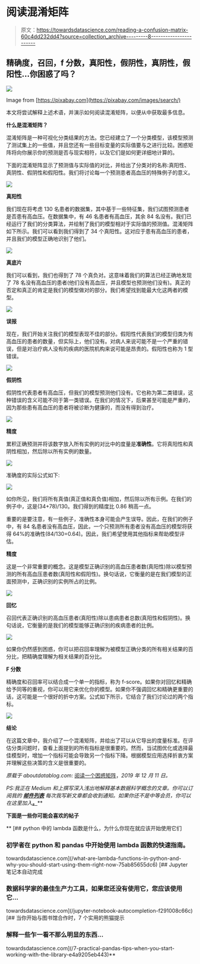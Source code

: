 # 阅读混淆矩阵

> 原文：<https://towardsdatascience.com/reading-a-confusion-matrix-60c4dd232dd4?source=collection_archive---------8----------------------->

## 精确度，召回，f 分数，真阳性，假阴性，真阴性，假阳性…你困惑了吗？

![](img/50d43d544591d9584d5ac5248ea0c23e.png)

Image from [https://pixabay.com](https://pixabay.com/images/search/)

本文将尝试解释上述术语，并演示如何阅读混淆矩阵，以便从中获取最多信息。

**什么是混淆矩阵？**

混淆矩阵是一种可视化分类结果的方法。您已经建立了一个分类模型，该模型预测了测试集上的一些值，并且您还有一些目标变量的实际值要与之进行比较。困惑矩阵将向你展示你的预测是否与现实相符，以及它们是如何更详细地计算的。

下面的混淆矩阵显示了预测值与实际值的对比，并给出了分类对的名称:真阳性、真阴性、假阴性和假阳性。我们将讨论每一个预测患者高血压的特殊例子的意义。

![](img/c76a62ab1e51e6c82834cde3df91563d.png)

**真阳性**

我们现在将考虑 130 名患者的数据集，其中基于一些特征集，我们试图预测患者是否患有高血压。在数据集中，有 46 名患者有高血压，其余 84 名没有。我们已经运行了我们的分类算法，并绘制了我们的模型相对于实际值的预测值。混淆矩阵如下所示。我们可以看到我们得到了 34 个真阳性。这对应于患有高血压的患者，并且我们的模型正确地识别了他们。

![](img/27489ba242f6b828d6da05a1e4c91df0.png)

**真底片**

我们可以看到，我们也得到了 78 个真负对。这意味着我们的算法已经正确地发现了 78 名没有高血压的患者(他们没有高血压，并且模型也预测他们没有)。真正的否定和真正的肯定是我们的模型做对的部分。我们希望找到能最大化这两者的模型。

![](img/7a67c6a8168b5b4ed8793fb270654552.png)

**误报**

现在，我们开始关注我们的模型表现不佳的部分。假阳性代表我们的模型归类为有高血压的患者的数量，但实际上，他们没有。对病人来说可能不是一个严重的错误，但是对治疗病人没有的疾病的医院机构来说可能是昂贵的。假阳性也称为 1 型错误。

![](img/3a9987e9a0d61d7943fafeb4acfa865f.png)

**假阴性**

假阴性代表患者有高血压，但我们的模型预测他们没有。它也称为第二类错误，这种错误的含义可能不同于第一类错误。在我们的情况下，后果甚至可能是严重的，因为那些患有高血压的患者将被诊断为健康的，而没有得到治疗。

![](img/3080341fbf2a0e8f80f0d8724072277d.png)

**精度**

累积正确预测并将该数字放入所有实例的对比中的度量是**准确性**。它将真阳性和真阴性相加，然后除以所有实例的数量。

![](img/8299325c99ef92d50867845a669854d6.png)

准确度的实际公式如下:

![](img/ae3eaa241016f494f5b8ef3facade457.png)

如你所见，我们将所有真值(真正值和真负值)相加，然后除以所有示例。在我们的例子中，这是(34+78)/130。我们得到的精度比 0.86 稍高一点。

重要的是要注意，有一些例子，准确性本身可能会产生误导。因此，在我们的例子中，有 84 名患者没有高血压，因此，一个只预测所有患者没有高血压的模型将获得 64%的准确性(84/130=0.64)。因此，我们希望使用其他指标来帮助模型评估。

**精度**

这是一个非常重要的概念。这是模型正确识别的高血压患者数(真阳性)除以模型预测的所有高血压患者数(真阳性和假阳性)。换句话说，它衡量的是在我们模型的正面预测中，正确识别的实例所占的比例。

![](img/62165ada2b90940087b87bc31ac708f7.png)

**回忆**

召回代表正确识别的高血压患者(真阳性)除以患病患者总数(真阳性和假阴性)。换句话说，它衡量的是我们的模型能够正确识别的疾病患者的比例。

![](img/768a77df3878cd4fc6fb6d21ebac7f92.png)

如果你仍然感到困惑，你可以把召回率理解为被模型正确分类的所有相关结果的百分比，把精确度理解为相关结果的百分比。

**F 分数**

精确度和召回率可以结合成一个单一的指标，称为 f-score。如果你对回忆和精确给予同等的重视，你可以用它来优化你的模型。如果你不强调回忆和精确更重要的话，这可能是一个很好的折中方案。公式如下所示，它结合了我们讨论过的两个指标。

![](img/a828f24aad7cceb66589f05989f5570a.png)

**结论**

在这篇文章中，我介绍了一个混淆矩阵，并给出了可以从它导出的度量标准。在评估分类问题时，查看上面提到的所有指标是很重要的。然而，当试图优化或选择最佳模型时，增加一个指标可能会导致另一个指标下降。根据模型应用选择折衷方案并理解这些决策的含义是很重要的。

*原载于 aboutdatablog.com:* [阅读一个困惑矩阵](https://www.aboutdatablog.com/post/reading-a-confusion-matrix)，*2019 年 12 月 11 日。*

*PS:我正在 Medium 和*[](https://www.aboutdatablog.com/)**上撰写深入浅出地解释基本数据科学概念的文章。你可以订阅我的* [***邮件列表***](https://medium.com/subscribe/@konkiewicz.m) *每次我写新文章都会收到通知。如果你还不是中等会员，你可以在这里加入**[***。***](https://medium.com/@konkiewicz.m/membership)**

**下面是一些你可能会喜欢的帖子**

**[](/what-are-lambda-functions-in-python-and-why-you-should-start-using-them-right-now-75ab85655dc6) [## python 中的 lambda 函数是什么，为什么你现在就应该开始使用它们

### 初学者在 python 和 pandas 中开始使用 lambda 函数的快速指南。

towardsdatascience.com](/what-are-lambda-functions-in-python-and-why-you-should-start-using-them-right-now-75ab85655dc6) [](/jupyter-notebook-autocompletion-f291008c66c) [## Jupyter 笔记本自动完成

### 数据科学家的最佳生产力工具，如果您还没有使用它，您应该使用它…

towardsdatascience.com](/jupyter-notebook-autocompletion-f291008c66c) [](/7-practical-pandas-tips-when-you-start-working-with-the-library-e4a9205eb443) [## 当你开始与图书馆合作时，7 个实用的熊猫提示

### 解释一些乍一看不那么明显的东西…

towardsdatascience.com](/7-practical-pandas-tips-when-you-start-working-with-the-library-e4a9205eb443)**